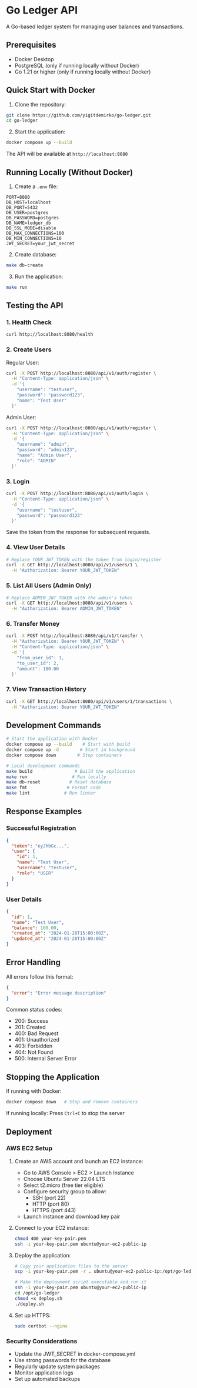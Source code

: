 # Go Ledger API

A Go-based ledger system for managing user balances and transactions.

## Prerequisites

- Docker Desktop
- PostgreSQL (only if running locally without Docker)
- Go 1.21 or higher (only if running locally without Docker)

## Quick Start with Docker

1. Clone the repository:
```bash
git clone https://github.com/yigitdemirko/go-ledger.git
cd go-ledger
```

2. Start the application:
```bash
docker compose up --build
```

The API will be available at `http://localhost:8080`

## Running Locally (Without Docker)

1. Create a `.env` file:
```env
PORT=8080
DB_HOST=localhost
DB_PORT=5432
DB_USER=postgres
DB_PASSWORD=postgres
DB_NAME=ledger_db
DB_SSL_MODE=disable
DB_MAX_CONNECTIONS=100
DB_MIN_CONNECTIONS=10
JWT_SECRET=your_jwt_secret
```

2. Create database:
```bash
make db-create
```

3. Run the application:
```bash
make run
```

## Testing the API

### 1. Health Check
```bash
curl http://localhost:8080/health
```

### 2. Create Users

Regular User:
```bash
curl -X POST http://localhost:8080/api/v1/auth/register \
  -H "Content-Type: application/json" \
  -d '{
    "username": "testuser",
    "password": "password123",
    "name": "Test User"
  }'
```

Admin User:
```bash
curl -X POST http://localhost:8080/api/v1/auth/register \
  -H "Content-Type: application/json" \
  -d '{
    "username": "admin",
    "password": "admin123",
    "name": "Admin User",
    "role": "ADMIN"
  }'
```

### 3. Login
```bash
curl -X POST http://localhost:8080/api/v1/auth/login \
  -H "Content-Type: application/json" \
  -d '{
    "username": "testuser",
    "password": "password123"
  }'
```

Save the token from the response for subsequent requests.

### 4. View User Details
```bash
# Replace YOUR_JWT_TOKEN with the token from login/register
curl -X GET http://localhost:8080/api/v1/users/1 \
  -H "Authorization: Bearer YOUR_JWT_TOKEN"
```

### 5. List All Users (Admin Only)
```bash
# Replace ADMIN_JWT_TOKEN with the admin's token
curl -X GET http://localhost:8080/api/v1/users \
  -H "Authorization: Bearer ADMIN_JWT_TOKEN"
```

### 6. Transfer Money
```bash
curl -X POST http://localhost:8080/api/v1/transfer \
  -H "Authorization: Bearer YOUR_JWT_TOKEN" \
  -H "Content-Type: application/json" \
  -d '{
    "from_user_id": 1,
    "to_user_id": 2,
    "amount": 100.00
  }'
```

### 7. View Transaction History
```bash
curl -X GET http://localhost:8080/api/v1/users/1/transactions \
  -H "Authorization: Bearer YOUR_JWT_TOKEN"
```

## Development Commands

```bash
# Start the application with Docker
docker compose up --build    # Start with build
docker compose up -d        # Start in background
docker compose down        # Stop containers

# Local development commands
make build                # Build the application
make run                 # Run locally
make db-reset           # Reset database
make fmt               # Format code
make lint             # Run linter
```

## Response Examples

### Successful Registration
```json
{
  "token": "eyJhbGc...",
  "user": {
    "id": 1,
    "name": "Test User",
    "username": "testuser",
    "role": "USER"
  }
}
```

### User Details
```json
{
  "id": 1,
  "name": "Test User",
  "balance": 100.00,
  "created_at": "2024-01-20T15:00:00Z",
  "updated_at": "2024-01-20T15:00:00Z"
}
```

## Error Handling

All errors follow this format:
```json
{
  "error": "Error message description"
}
```

Common status codes:
- 200: Success
- 201: Created
- 400: Bad Request
- 401: Unauthorized
- 403: Forbidden
- 404: Not Found
- 500: Internal Server Error

## Stopping the Application

If running with Docker:
```bash
docker compose down   # Stop and remove containers
```

If running locally:
Press `Ctrl+C` to stop the server

## Deployment

### AWS EC2 Setup

1. Create an AWS account and launch an EC2 instance:
   - Go to AWS Console > EC2 > Launch Instance
   - Choose Ubuntu Server 22.04 LTS
   - Select t2.micro (free tier eligible)
   - Configure security group to allow:
     - SSH (port 22)
     - HTTP (port 80)
     - HTTPS (port 443)
   - Launch instance and download key pair

2. Connect to your EC2 instance:
   ```bash
   chmod 400 your-key-pair.pem
   ssh -i your-key-pair.pem ubuntu@your-ec2-public-ip
   ```

3. Deploy the application:
   ```bash
   # Copy your application files to the server
   scp -i your-key-pair.pem -r . ubuntu@your-ec2-public-ip:/opt/go-ledger/

   # Make the deployment script executable and run it
   ssh -i your-key-pair.pem ubuntu@your-ec2-public-ip
   cd /opt/go-ledger
   chmod +x deploy.sh
   ./deploy.sh
   ```

4. Set up HTTPS:
   ```bash
   sudo certbot --nginx
   ```

### Security Considerations

- Update the JWT_SECRET in docker-compose.yml
- Use strong passwords for the database
- Regularly update system packages
- Monitor application logs
- Set up automated backups 